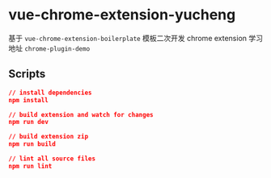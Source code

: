 # vue-chrome-extension-yucheng

基于 `vue-chrome-extension-boilerplate` 模板二次开发
chrome extension 学习地址 `chrome-plugin-demo`

## Scripts

```json
// install dependencies
npm install

// build extension and watch for changes
npm run dev

// build extension zip
npm run build

// lint all source files
npm run lint
```
